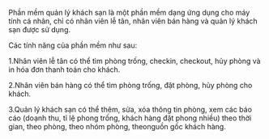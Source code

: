 Phần mềm quản lý khách sạn là một phần mềm dạng ứng dụng cho máy tính cá nhân, chỉ có nhân viên lễ tân, nhân viên bán hàng và quản lý khách sạn được sử dụng.

Các tính năng của phần mềm như sau:

  1.Nhân viên lễ tân có thể tìm phòng trống, checkin, checkout, hủy phòng và in hóa đơn thanh toán cho khách.
  
  2.Nhân viên bán hàng có thể tìm phòng trống, đặt phòng, hủy phòng cho khách.
  
  3.Quản lý khách sạn có thể thêm, sửa, xóa thông tin phòng, xem các báo cáo (doạnh thu, tỉ lệ phong trống, khách hàng đặt phong nhiều) theo thời gian, theo phòng, theo nhóm phòng, theonguồn gốc khách hàng.

